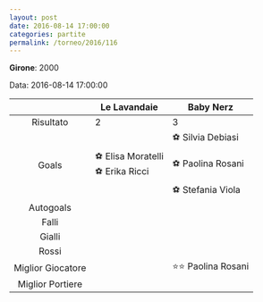 ```yaml
---
layout: post
date: 2016-08-14 17:00:00
categories: partite
permalink: /torneo/2016/116
---
```

**Girone**: 2000

Data: 2016-08-14 17:00:00

| | Le Lavandaie | Baby Nerz |
|:-----:|-----|-----|
Risultato|2|3
Goals|⚽ Elisa Moratelli<br/>⚽ Erika Ricci|⚽ Silvia Debiasi<br/><br/>⚽ Paolina Rosani<br/><br/>⚽ Stefania Viola<br/>
Autogoals||
Falli||
Gialli||
Rossi||
Miglior Giocatore||⭐⭐ Paolina Rosani<br/>
Miglior Portiere||
